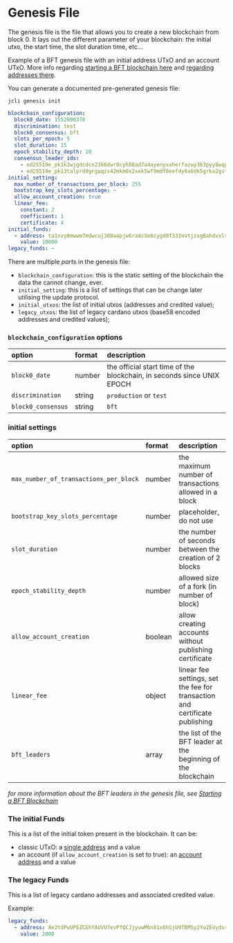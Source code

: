 # Genesis File

The genesis file is the file that allows you to create a new blockchain
from block 0. It lays out the different parameter of your blockchain:
the initial utxo, the start time, the slot duration time, etc...

Example of a BFT genesis file with an initial address UTxO and an account UTxO.
More info regarding [starting a BFT blockchain here](./starting_bft_blockchain.md)
and [regarding addresses there](./cli_address.md).

You can generate a documented pre-generated genesis file:

```
jcli genesis init
```

```yaml
blockchain_configuration:
  block0_date: 1552990378
  discrimination: test
  block0_consensus: bft
  slots_per_epoch: 5
  slot_duration: 15
  epoch_stability_depth: 10
  consensus_leader_ids:
    - ed25519e_pk1k3wjgdcdcn23k6dwr0cyh88ad7a4ayenyxaherfazwy363pyy8wqppn7j3
    - ed25519e_pk13talprd9grgaqzs42mkm0x2xek5wf9mdf0eefdy8a6dk5grka2gstrp3en
initial_setting:
  max_number_of_transactions_per_block: 255
  bootstrap_key_slots_percentage: ~
  allow_account_creation: true
  linear_fee:
    constant: 2
    coefficient: 1
    certificate: 4
initial_funds:
  - address: ta1svy0mwwm7mdwcuj308aapjw6ra4c3e6cygd0f333nvtjzxg8ahdvxlswdf0
    value: 10000
legacy_funds: ~
```

There are multiple _parts_ in the genesis file:

* `blockchain_configuration`: this is the static setting of the blockchain
  the data the cannot change, ever.
* `initial_setting`: this is a list of settings that can be change later
  utilising the update protocol.
* `initial_utxos`: the list of initial utxos (addresses and credited value);
* `legacy_utxos`: the list of legacy cardano utxos (base58 encoded addresses
  and credited values);

### `blockchain_configuration` options

| option | format | description |
|:-------|:-------|:------------|
| `block0_date` | number | the official start time of the blockchain, in seconds since UNIX EPOCH |
| `discrimination` | string | `production` or `test` |
| `block0_consensus` | string | `bft` |

### initial settings

| option | format | description |
|:-------|:-------|:------------|
| `max_number_of_transactions_per_block` | number | the maximum number of transactions allowed in a block |
| `bootstrap_key_slots_percentage` | number | placeholder, do not use |
| `slot_duration` | number | the number of seconds between the creation of 2 blocks |
| `epoch_stability_depth` | number | allowed size of a fork (in number of block) |
| `allow_account_creation` | boolean | allow creating accounts without publishing certificate |
| `linear_fee` | object | linear fee settings, set the fee for transaction and certificate publishing |
| `bft_leaders` | array | the list of the BFT leader at the beginning of the blockchain |

_for more information about the BFT leaders in the genesis file, see
[Starting a BFT Blockchain](./starting_bft_blockchain.md)_

### The initial Funds

This is a list of the initial token present in the blockchain. It can be:

* classic UTxO: a [single address](./cli_address.md#address-for-utxo) and a value
* an account (if `allow_account_creation` is set to true): an
  [account address](./cli_address.md#address-for-account) and a value

### The legacy Funds

This is a list of legacy cardano addresses and associated credited value.

Example:

```yaml
legacy_funds:
  - address: Ae2tdPwUPEZCEhYAUVU7evPfQCJjyuwM6n81x6hSjU9TBMSy2YwZEVydssL
    value: 2000
```

